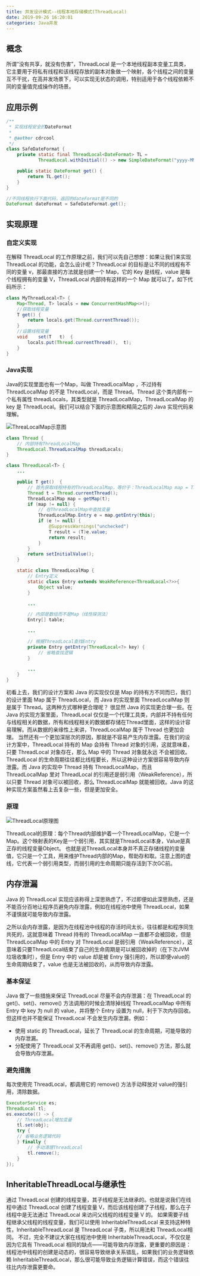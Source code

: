 ```yaml
---
title: 并发设计模式--线程本地存储模式(ThreadLocal)
date: 2019-09-26 16:20:01
categories: Java并发
---
```

## 概念
所谓“没有共享，就没有伤害”，ThreadLocal 是一个本地线程副本变量工具类，它主要用于将私有线程和该线程存放的副本对象做一个映射，各个线程之间的变量互不干扰，在高并发场景下，可以实现无状态的调用，特别适用于各个线程依赖不同的变量值完成操作的场景。

## 应用示例
```java
/**
 * 实现线程安全的DateFormat
 *
 * @author cdrcool
 */
class SafeDateFormat {
    private static final ThreadLocal<DateFormat> TL =
            ThreadLocal.withInitial(() -> new SimpleDateFormat("yyyy-MM-dd HH:mm:ss"));

    public static DateFormat get() {
        return TL.get();
    }
}

//不同线程执⾏下⾯代码，返回的dateFormat是不同的
DateFormat dateFormat = SafeDateFormat.get();
```

## 实现原理
### 自定义实现
在解释 ThreadLocal 的工作原理之前，我们可以先自己想想：如果让我们来实现 ThreadLocal 的功能，会怎么设计呢？ThreadLocal 的目标是让不同的线程有不同的变量 v，那最直接的方法就是创建一个 Map，它的 Key 是线程，value 是每个线程拥有的变量 V，ThreadLocal 内部持有这样的一个 Map 就可以了。如下代码所示：
```java
class MyThreadLocal<T> {
    Map<Thread, T> locals = new ConcurrentHashMap<>();
    //获取线程变量
    T get() {
        return locals.get(Thread.currentThread());
    }
    //设置线程变量
    void	set(T	t)	{
        locals.put(Thread.currentThread(),	t);
    }
}
```

### Java实现
Java的实现里面也有一个Map，叫做 ThreadLocalMap ，不过持有 ThreadLocalMap 的不是 ThreadLocal，而是 Thread。Thread 这个类内部有一个私有属性 threadLocals，其类型就是 ThreadLocalMap，ThreadLocalMap 的 key 是 ThreadLocal。我们可以结合下面的示意图和精简之后的 Java 实现代码来理解。

![ThreaLocalMap示意图](/images/java/ThreaLocalMap示意图.png)

```java
class Thread {
    // 内部持有ThreadLocalMap
    ThreadLocal.ThreadLocalMap threadLocals;
}

class ThreadLocal<T> {
    ...

    public T get()	{
        // ⾸先获取线程持有的ThreadLocalMap，等价于：ThreadLocalMap map = Thread.currentThread().threadLocals;
        Thread t = Thread.currentThread();
        ThreadLocalMap map = getMap(t);
        if (map != null) {
            // 在ThreadLocalMap中查找变量
            ThreadLocalMap.Entry e = map.getEntry(this);
            if (e != null) {
                @SuppressWarnings("unchecked")
                T result = (T)e.value;
                return result;
            }
        }
        return setInitialValue();
    }

    static class ThreadLocalMap {
        // Entry定义
        static class Entry extends WeakReference<ThreadLocal<?>>{
            Object value;
        }

        ...

        // 内部是数组⽽不是Map（线性探测法）
        Entry[]	table;

        ...

        // 根据ThreadLocal查找Entry
        private Entry getEntry(ThreadLocal<?> key) {
            // 省略查找逻辑
        }

        ...
    }
}
```

初看上去，我们的设计方案和 Java 的实现仅仅是 Map 的持有方不同而已，我们的设计里面 Map 属于 ThreadLocal，而 Java 的实现里面 ThreadLocalMap 则是属于 Thread。这两种方式哪种更合理呢？
很显然 Java 的实现更合理一些。在 Java 的实现方案里面，ThreadLocal 仅仅是一个代理工具类，内部并不持有任何与线程相关的数据，所有和线程相关的数据都存储在Thread里面，这样的设计容易理解。而从数据的亲缘性上来讲，ThreadLocalMap 属于 Thread 也更加合理。
当然还有一个更加深层次的原因，那就是不容易产生内存泄露。在我们的设计方案中，ThreadLocal 持有的 Map 会持有 Thread 对象的引用，这就意味着，只要 ThreadLocal 对象存在，那么 Map 中的 Thread 对象就永远
不会被回收。ThreadLocal 的生命周期往往都比线程要长，所以这种设计方案很容易导致内存泄露。而 Java 的实现中 Thread 持有 ThreadLocalMap，而且 ThreadLocalMap 里对 ThreadLocal 的引用还是弱引用（WeakReference），所以只要 Thread 对象可以被回收，那么 ThreadLocalMap 就能被回收。Java 的这种实现方案虽然看上去复杂一些，但是更加安全。

### 原理
![ThreadLocal原理图](/images/java/ThreadLocal原理图.webp)

ThreadLocal的原理：每个Thread内部维护着一个ThreadLocalMap，它是一个Map。这个映射表的Key是一个弱引用，其实就是ThreadLocal本身，Value是真正存的线程变量Object。
也就是说ThreadLocal本身并不真正存储线程的变量值，它只是一个工具，用来维护Thread内部的Map，帮助存和取。注意上图的虚线，它代表一个弱引用类型，而弱引用的生命周期只能存活到下次GC前。

## 内存泄漏
Java 的 ThreadLocal 实现应该称得上深思熟虑了，不过即便如此深思熟虑，还是不能百分百地让程序员避免内存泄露，例如在线程池中使用 ThreadLocal，如果不谨慎就可能导致内存泄露。

之所以会内存泄露，是因为在线程池中线程的存活时间太长，往往都是和程序同生共死的，这就意味着 Thread 持有的 ThreadLocalMap 一直都不会被回收，但是 ThreadLocalMap 中的 Entry 对 ThreadLocal 是弱引用（WeakReference），这意味着只要ThreadLocal结束了自己的生命周期是可以被回收掉的（在下次JVM垃圾收集时），但是 Entry 中的 value 却是被 Entry 强引用的，所以即便value的生命周期结束了，value 也是无法被回收的，从而导致内存泄露。

### 基本保证
Java 做了一些措施来保证 ThreadLocal 尽量不会内存泄漏：在 ThreadLocal 的 get()、set()、remove() 方法调用的时候会清除掉线程 ThreadLocalMap 中所有 Entry 中 key 为 null 的 value，并将整个 Entry 设置为 null，利于下次内存回收。
但这样也并不能保证 ThreadLocal 不会发生内存泄漏，例如：
* 使用 static 的 ThreadLocal，延长了 ThreadLocal 的生命周期，可能导致的内存泄漏。
* 分配使用了 ThreadLocal 又不再调用 get()、set()、remove() 方法，那么就会导致内存泄漏。

### 避免措施
每次使用完 ThreadLocal，都调用它的 remove() 方法手动释放对 value的强引用，清除数据。
```java
ExecutorService es;
ThreadLocal tl;
es.execute(() -> {
    // ThreadLocal增加变量
    tl.set(obj);
    try {
    // 省略业务逻辑代码
    } finally {
        // ⼿动清理ThreadLocal
        tl.remove();
    }
});
```

## InheritableThreadLocal与继承性
通过 ThreadLocal 创建的线程变量，其子线程是无法继承的。也就是说我们在线程中通过 ThreadLocal 创建了线程变量 V，而后该线程创建了子线程，那么在子线程中是无法通过 ThreadLocal 来访问父线程的线程变量 V 的。
如果需要子线程继承父线程的线程变量，我们可以使用 InheritableThreadLocal 来支持这种特性，InheritableThreadLocal 是 ThreadLocal 子类，所以用法和 ThreadLocal相同。
不过，完全不建议大家在线程池中使用 InheritableThreadLocal，不仅仅是因为它具有 ThreadLocal 相同的缺点——可能导致内存泄露，更重要的原因是：线程池中线程的创建是动态的，很容易导致继承关系错乱，如果我们的业务逻辑依赖 InheritableThreadLocal，那么很可能导致业务逻辑计算错误，而这个错误往往比内存泄露更要命。